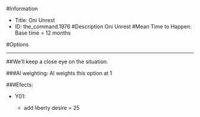 #Information
 - Title: Oni Unrest
 - ID: the_command.1976
#Description
Oni Unrest
#Mean Time to Happen:
Base time = 12 months

#Options

___
##We’ll keep a close eye on the situation.

###AI weighting:
AI weights this option at 1


###Efects:<ul><li>Y01:</li><ul><li>add liberty desire = 25</li></ul></ul>
